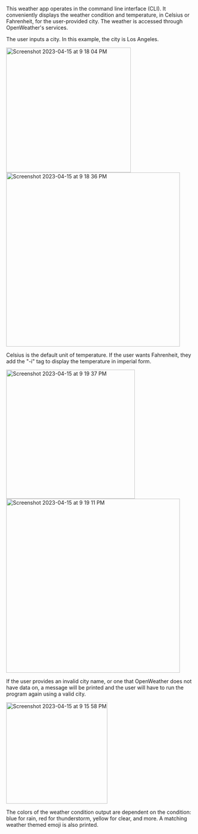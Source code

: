 This weather app operates in the command line interface (CLI). It conveniently displays the weather condition and temperature, in Celsius or Fahrenheit, for the user-provided city. The weather is accessed through OpenWeather's services.

The user inputs a city. In this example, the city is Los Angeles.

<img width="335" alt="Screenshot 2023-04-15 at 9 18 04 PM" src="https://user-images.githubusercontent.com/127066402/232266306-06531ef0-0ffe-4ccc-80c3-77216a7642a9.png">

<img width="467" alt="Screenshot 2023-04-15 at 9 18 36 PM" src="https://user-images.githubusercontent.com/127066402/232266317-cd07acb2-6f7d-4cd5-9e8e-919fbcc09d15.png">

Celsius is the default unit of temperature. If the user wants Fahrenheit, they add the "-i" tag to display the temperature in imperial form.

<img width="346" alt="Screenshot 2023-04-15 at 9 19 37 PM" src="https://user-images.githubusercontent.com/127066402/232266333-7a327576-a312-4fc9-940b-34890b96bf2a.png">

<img width="467" alt="Screenshot 2023-04-15 at 9 19 11 PM" src="https://user-images.githubusercontent.com/127066402/232266339-d3327713-0494-4891-8f78-ed64195b992e.png">

If the user provides an invalid city name, or one that OpenWeather does not have data on, a message will be printed and the user will have to run the program again using a valid city.

<img width="272" alt="Screenshot 2023-04-15 at 9 15 58 PM" src="https://user-images.githubusercontent.com/127066402/232266136-39e60ab8-af1d-43e0-8431-5fe299f99056.png">

The colors of the weather condition output are dependent on the condition: blue for rain, red for thunderstorm, yellow for clear, and more.  A matching weather themed emoji is also printed.  
